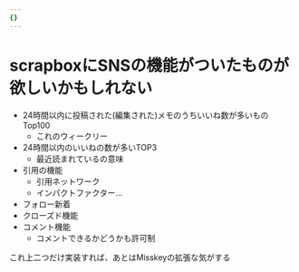 ```yaml
---
{}
---
```

# scrapboxにSNSの機能がついたものが欲しいかもしれない

- 24時間以内に投稿された(編集された)メモのうちいいね数が多いものTop100
    - これのウィークリー
- 24時間以内のいいねの数が多いTOP3
    - 最近読まれているの意味
- 引用の機能
    - 引用ネットワーク
    - インパクトファクター…
- フォロー新着
- クローズド機能
- コメント機能
    - コメントできるかどうかも許可制

これ上二つだけ実装すれば、あとはMisskeyの拡張な気がする